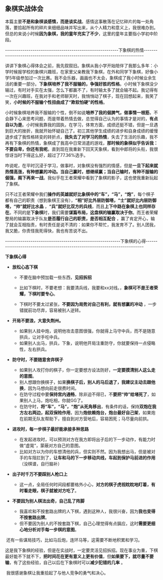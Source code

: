 ## 象棋实战体会

​	本篇主要**不是和象棋谈感情，而是谈实战**。感情这事散落在记忆碎片的每一处角落，要拾起所有的碎片来细细品味并写出来，从个人精力和意义上，我很难办到。但总的来说小时候**因为象棋，我的童年充实了不少**，这里的童年主要指小学初中阶段。

----------------------------------------------------------下象棋的热情------------------------------------------------------------------------------

​	讲讲下象棋心得体会之前，我先叙叙旧。象棋从我小学开始陪伴了我那么多年：小学时候报学校的象棋兴趣班，在家里父亲教我下象棋，在外和同学下象棋，好像小学5年级参加过一次比赛。我不会乐器，画画也不太会，象棋成了我小时候业余生活的重要一部分。**下象棋培养了我不服输的，争强好胜的性格**。小时候下象棋没少输过，有时对手实在太强，怎么下都赢不了，有时输太多了就会输不起。我记得有一次在兴趣班，在我对手和老师聊天时，我悄悄动了棋子，现在回想起来，我笑了笑，**小时候的不服输个性扭曲成了“欺软怕硬”的性格**。

​	小时候象棋培养我不服输的个性，倒不如说**培养了我的倔脾气，做事情一根筋**，不会静下心来思考问题，而是带着热情去做，总觉得自己认为的事情才是对的，**有点自以为是**。小时候我靠我的固执，在学习，体育方面，成绩还挺不错，但是一旦遇到巨大的挫折，我就开始怀疑自己了。初三其他学生成绩的进步和自身成绩的缓慢退步成了我性格转变的转折点，**我失去了对学习的热情**，失去了生活的乐趣，我不再有下象棋的热情，象棋成了我高中日常消遣的游戏，**那时候的象棋似乎告诉我：不要自卑，你还有我呢**。直到现在我重新下回天天象棋，看到中郎将的头衔，我很惊讶当时下得这么好，超过了77.36%选手。

​	咋说呢，在平时沉浸于学习，做事时，对象棋没有强烈的情感，但是**一旦下起来就热情高涨，有种想赢的冲动。当自己赢时，想继续赢；当自己输时，有种不服输的倔强，阁下再来一战**。我似乎在王者荣耀中看到了象棋的影子，这也使我重新玩起了象棋。

​	只不过王者荣耀中我们**操作的英雄就好比象棋中的“车”，“马”，“炮”**，每个棋子都有自己的职责（想到象棋王没有），**“相”好比外层防御塔，“士”就好比内层防御塔，“帅”就好比水晶** ，**“兵”就好比双方的兵线**，而且**上下中路在象棋上也同样存在**。不同的是**下象棋**时，我们需要**谋篇布局，这盘棋的输赢取决于你**。而王者荣耀整局的输赢取决于队友**是否履行自己的职责，是否相互配合** ，赢了肯定开心，输了就会互相指责，有时责任是说不清的：如果你不帮忙，我发育不了。别人团我，我又脆，你责怪我死得快，我也有苦说不出。

-----------------------------------------------------------下象棋的心得-----------------------------------------------------------------------------

**下象棋心得**

- **放松心态下棋**

  - 不要在脑中预加载一些东西，**见招拆招**


  - 比如下棋时，不要老想：我要清兵线，我要和xx对线。，**象棋可不是王者荣耀，下棋时要专心**。
  - 下棋时不要太过紧张，**不要因为局势对自己有利，就有想赢的冲动** ，一步错就前功尽弃，容易被别人逆转。


- **开局不要浪，大意失荆州。**
  - 如果别人挂中炮，说明他攻击意图很强，你就得上马守中兵，而不是随意拱兵，让对手吃中兵。
  - 如果别人出马，拱兵，下象，说明他开局注重防守，你就要保持一点侵略性，左右拱兵。
- **防守时，不要随意舍弃棋子**
  - 如果别人攻打你的棋子，你一定要想方设法防好，**一定要摸清别人这么走的意图**。
  - 别人想跟你换棋子，如果**换棋子后，别人的马后退了，我建议主动去跟他换**，因为马想向前走很费时间。
  - 在防守过程中要**保持宫内通畅**，除非迫不得已，不**要把“帅”给堵死了**，如果别人上马，炮吃相，你就GG了。
  - 在防守时，**将“车”，“马”，“炮”从死角移出**，有条件的话，保持**双炮在我方左右两边，起双保险作用**，因为**炮依赖炮台，炮台最好自己架**，如果炮在前期无队友帮助下，擅自到对方营地后，容易困死；马尽量向前拱。
- **进攻时，每一步棋子最好能承接多种思路**
  - 在发起进攻时，可以预测对方在我方即将出子后的下一步动作，有能力时做“虚晃“，蒙蔽对方自己的意图。
  - 比如对方以为你的车想清他的兵，但实则不然。因为我想出马，但是被对手的车阻拦到了，**让车和马的下一步移动共线，车起到保护马前进的作用**（没棋谱，自行脑补）
- **出子时千万不要踩别人枪口上**
  - 这一点，全局任何时间段都要格外小心，**对方的棋子虎视眈眈地盯着，有时看走眼，棋子就被对方吃了**。
- **不要因为别人棋法出奇，自己乱了阵脚**
  - 我喜欢和不按套路出牌的人下棋，遇到这种人，我很兴奋，因为**我也变得不按套路出牌**。
  - 但不要因为别人的不按套路下棋，自己心理觉得有点膈应，这时**需要更细心地分析对手每一步棋的意图**。




​	还有一些谋局技巧，比如马后炮，连环马等，这需要不断地积累和学习。


​	这是我下象棋的经验，但是在实战时，一定要灵活见招拆招。现在事业为重，下棋最好能不下就不下，**把时间花在更有意义上更有价值**，但**如果要下，就尽量不要输**，有了这些经验，自己以后在下象棋时可以**减少犯错的几率** 。

​	我很感谢象棋让我重拾起了与他人竞争的勇气和决心。